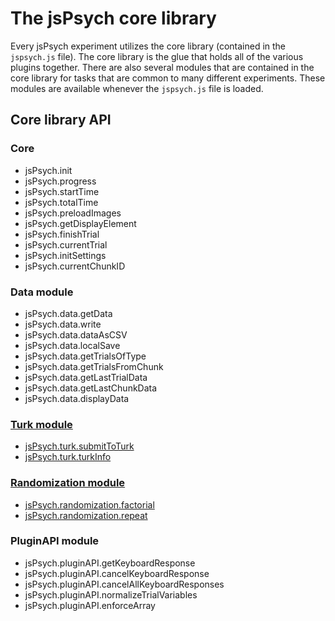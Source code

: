# The jsPsych core library

Every jsPsych experiment utilizes the core library (contained in the `jspsych.js` file). The core library is the glue that holds all of the various plugins together. There are also several modules that are contained in the core library for tasks that are common to many different experiments. These modules are available whenever the `jspsych.js` file is loaded.

## Core library API

### Core

* jsPsych.init
* jsPsych.progress
* jsPsych.startTime
* jsPsych.totalTime
* jsPsych.preloadImages
* jsPsych.getDisplayElement
* jsPsych.finishTrial
* jsPsych.currentTrial
* jsPsych.initSettings
* jsPsych.currentChunkID

### Data module

* jsPsych.data.getData
* jsPsych.data.write
* jsPsych.data.dataAsCSV
* jsPsych.data.localSave
* jsPsych.data.getTrialsOfType
* jsPsych.data.getTrialsFromChunk
* jsPsych.data.getLastTrialData
* jsPsych.data.getLastChunkData
* jsPsych.data.displayData

### [Turk module](jspsych-turk.md)

* [jsPsych.turk.submitToTurk](jspsych-turk.md#jspsychturksubmittoturk)
* [jsPsych.turk.turkInfo](jspsych-turk.md#jspsychturkturkinfo)

### [Randomization module](jspsych-randomization.md)

* [jsPsych.randomization.factorial](jspsych-randomization.md#jspsychrandomizationfactorial)
* [jsPsych.randomization.repeat](jspsych-randomization.md#jspsychrandomizationrepeat)

### PluginAPI module

* jsPsych.pluginAPI.getKeyboardResponse
* jsPsych.pluginAPI.cancelKeyboardResponse
* jsPsych.pluginAPI.cancelAllKeyboardResponses
* jsPsych.pluginAPI.normalizeTrialVariables
* jsPsych.pluginAPI.enforceArray



